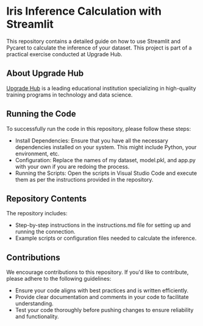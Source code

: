 # Iris Inference Calculation with Streamlit

This repository contains a detailed guide on how to use Streamlit and Pycaret to calculate the inference of your dataset. This project is part of a practical exercise conducted at Upgrade Hub.

## About Upgrade Hub
[Upgrade Hub](https://www.upgrade-hub.com/) is a leading educational institution specializing in high-quality training programs in technology and data science.

 ## Running the Code
To successfully run the code in this repository, please follow these steps: </br>
- Install Dependencies: Ensure that you have all the necessary dependencies installed on your system. This might include Python, your environment, etc.
- Configuration: Replace the names of my dataset, model.pkl, and app.py with your own if you are redoing the process.
- Running the Scripts: Open the scripts in Visual Studio Code and execute them as per the instructions provided in the repository.

## Repository Contents
The repository includes:
- Step-by-step instructions in the instructions.md file for setting up and running the connection.
- Example scripts or configuration files needed to calculate the inference.

## Contributions
We encourage contributions to this repository. If you'd like to contribute, please adhere to the following guidelines:
- Ensure your code aligns with best practices and is written efficiently.
- Provide clear documentation and comments in your code to facilitate understanding.
- Test your code thoroughly before pushing changes to ensure reliability and functionality.

 
